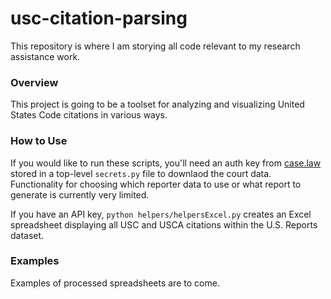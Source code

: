 # usc-citation-parsing

This repository is where I am storying all code relevant to my research assistance work.

### Overview

This project is going to be a toolset for analyzing and visualizing United States Code citations in various ways.

### How to Use

If you would like to run these scripts, you'll need an auth key from [case.law](https://case.law/) stored in a top-level `secrets.py` file to downlaod the court data. Functionality for choosing which reporter data to use or what report to generate is currently very limited. 

If you have an API key, `python helpers/helpersExcel.py` creates an Excel spreadsheet displaying all USC and USCA citations within the U.S. Reports dataset.

### Examples

Examples of processed spreadsheets are to come.
